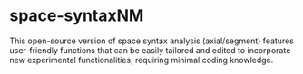 # space-syntaxNM
This open-source version of space syntax analysis (axial/segment) features user-friendly functions that can be easily tailored and edited to incorporate new experimental functionalities, requiring minimal coding knowledge.
